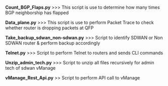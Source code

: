 **Count_BGP_Flaps.py** >>> This script is use to determine how many times BGP neighborship has flapped

**Data_plane.py** >>> This script is use to perform Packet Trace to check whether router is dropping packets at QFP

**Take_backup_sdwan_non-sdwan.py** >>> Script to identify SDWAN or Non SDWAN router & perform backup accordingly 

**Telnet.py** >>> Script to perform Telnet to routers and sends CLI commands

**Unzip_admin_tech.py** >>> Script to unzip all files recursively for admin tech of sdwan vManage

**vManage_Rest_Api.py** >> Script to perform API call to vManage
